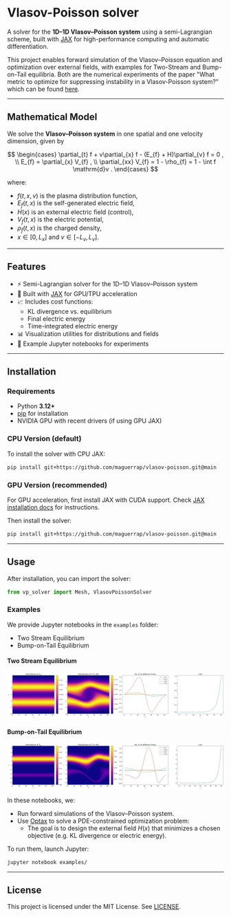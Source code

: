 # Vlasov-Poisson solver

A solver for the **1D–1D Vlasov–Poisson system** using a semi-Lagrangian
scheme, built with [JAX](https://github.com/google/jax) for high-performance
computing and automatic differentiation.

This project enables forward simulation of the Vlasov–Poisson equation
and optimization over external fields, with examples for
Two-Stream and Bump-on-Tail equilibria. Both are the numerical experiments of the paper 
"What metric to optimize for suppressing instability in a Vlasov-Poisson system?"
which can be found [here](https://arxiv.org/abs/2504.10435).

---

## Mathematical Model

We solve the **Vlasov–Poisson system** in one spatial and one velocity
dimension, given by

$$
\begin{cases}
\partial_{t} f + v\partial_{x} f 
    - (E_{f} + H)\partial_{v} f = 0 , \\
E_{f} = \partial_{x} V_{f} , \\
\partial_{xx} V_{f} = 1 - \rho_{f} 
    = 1 - \int f \mathrm{d}v .
\end{cases}
$$



where:
- $f(t, x, v)$ is the plasma distribution function,
- $E_{f}(t, x)$ is the self-generated electric field,
- $H(x)$ is an external electric field (control),
- $V_{f}(t,x)$ is the electric potential,
- $\rho_{f}(t,x)$ is the charged density,
- $x \in [0, L_x]$ and $v \in [-L_v, L_v]$.

---

## Features

- ⚡ Semi-Lagrangian solver for the 1D–1D Vlasov–Poisson system  
- 🔁 Built with [JAX](https://github.com/google/jax) for GPU/TPU acceleration  
- 📈 Includes cost functions:
  - KL divergence vs. equilibrium
  - Final electric energy
  - Time-integrated electric energy   
- 📊 Visualization utilities for distributions and fields  
- 📓 Example Jupyter notebooks for experiments  

---

## Installation

### Requirements
- Python **3.12+**
- [pip](https://pip.pypa.io/en/stable/) for installation  
- NVIDIA GPU with recent drivers (if using GPU JAX)

### CPU Version (default)
To install the solver with CPU JAX:

```bash
pip install git+https://github.com/maguerrap/vlasov-poisson.git@main
```

### GPU Version (recommended)
For GPU acceleration, first install JAX with CUDA support.
Check [JAX installation docs](https://docs.jax.dev/en/latest/installation.html) for instructions.

Then install the solver:

```bash
pip install git+https://github.com/maguerrap/vlasov-poisson.git@main
```

---

## Usage

After installation, you can import the solver:
```python
from vp_solver import Mesh, VlasovPoissonSolver
```

### Examples
We provide Jupyter notebooks in the `examples` folder:

- Two Stream Equilibrium
- Bump-on-Tail Equilibrium

#### Two Stream Equilibrium

![Vlasov–Poisson schematic](assets/TS_noH.png)


#### Bump-on-Tail Equilibrium

![Vlasov–Poisson schematic](assets/BoT_noH.png)

In these notebooks, we:

- Run forward simulations of the Vlasov–Poisson system.
- Use [Optax](https://github.com/google-deepmind/optax/tree/main) to solve a PDE-constrained optimization problem:
    - The goal is to design the external field  $H(x)$ that minimizes a chosen objective (e.g. KL divergence or electric energy).

To run them, launch Jupyter:

```bash
jupyter notebook examples/
```

---

## License

This project is licensed under the MIT License. See [LICENSE](https://github.com/maguerrap/vlasov-poisson/blob/main/LICENSE).
